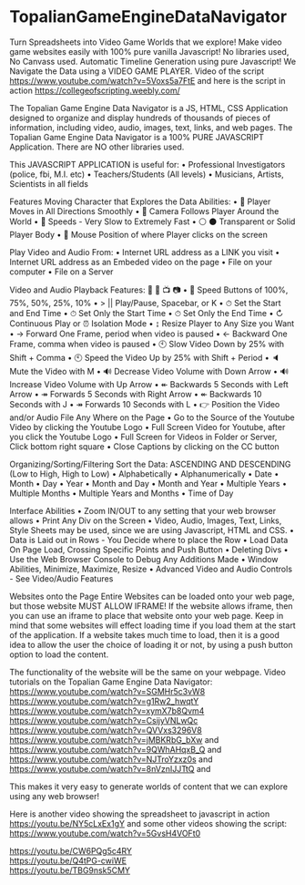 # TopalianGameEngineDataNavigator
Turn Spreadsheets into Video Game Worlds that we explore! Make video game websites easily with 100% pure vanilla Javascript! No libraries used, No Canvass used. Automatic Timeline Generation using pure Javascript! We Navigate the Data using a VIDEO GAME PLAYER. Video of the script  https://www.youtube.com/watch?v=5Voxs5a7FtE and here is the script in action https://collegeofscripting.weebly.com/ 

The Topalian Game Engine Data Navigator is a JS, HTML, CSS Application designed to organize and display hundreds of thousands of pieces of information, including video, audio, images, text, links, and web pages.
The Topalian Game Engine Data Navigator is a 100% PURE JAVASCRIPT Application. There are NO other libraries used. 

This JAVASCRIPT APPLICATION is useful for:
    • Professional Investigators (police, fbi, M.I. etc)
    • Teachers/Students (All levels)
    • Musicians, Artists, Scientists in all fields
    
Features
Moving Character that Explores the Data
Abilities:
    • 🔆 Player Moves in All Directions Smoothly
    • 🎥 Camera Follows Player Around the World
    • 🏃 Speeds - Very Slow to Extremely Fast
    • ⚪ ⚫ Transparent or Solid Player Body
    • 📌 Mouse Position of where Player clicks on the screen
    
Play Video and Audio
From:
    • Internet URL address as a LINK you visit
    • Internet URL address as an Embeded video on the page
    • File on your computer
    • File on a Server
    
Video and Audio Playback Features: 🎥 🎵 📺  📷 
    • 🏃 Speed Buttons of 100%, 75%, 50%, 25%, 10%
    • > || Play/Pause, Spacebar, or K
    • ⏱ Set the Start and End Time
    • ⏱ Set Only the Start Time
    • ⏱ Set Only the End Time
    • ↻ Continuous Play or ⏰ Isolation Mode
    •  ↨ Resize Player to Any Size you Want
    • → Forward One Frame, period when video is paused
    • ← Backward One Frame, comma when video is paused
    • 🕙 Slow Video Down by 25% with Shift + Comma
    • 🕙 Speed the Video Up by 25% with Shift + Period
    • 🔈Mute the Video with M
    • 🔊  Decrease Video Volume with Down Arrow
    • 🔊  Increase Video Volume with Up Arrow
    • ↞ Backwards 5 Seconds with Left Arrow
    • ↠ Forwards 5 Seconds with Right Arrow
    • ↞ Backwards 10 Seconds with J
    • ↠ Forwards 10 Seconds with L
    • 👉 Position the Video and/or Audio File Any Where on the Page
    • Go to the Source of the Youtube Video by clicking the Youtube Logo
    • Full Screen Video for Youtube, after you click the Youtube Logo
    • Full Screen for Videos in Folder or Server, Click bottom right square
    • Close Captions by clicking on the CC button

Organizing/Sorting/Filtering
Sort the Data: ASCENDING AND DESCENDING (Low to High, High to Low)
    • Alphabetically
    • Alphanumerically
    • Date
    • Month
    • Day
    • Year
    • Month and Day
    • Month and Year
    • Multiple Years
    • Multiple Months
    • Multiple Years and Months
    • Time of Day


Interface
Abilities
    • Zoom IN/OUT to any setting that your web browser allows
    • Print Any Div on the Screen
    • Video, Audio, Images, Text, Links, Style Sheets may be used, since we are using Javascript, HTML and CSS.
    • Data is Laid out in Rows - You Decide where to place the Row 
    • Load Data On Page Load, Crossing Specific Points and Push Button
    • Deleting Divs
    • Use the Web Browser Console to Debug Any Additions Made
    • Window Abilities, Minimize, Maximize, Resize
    • Advanced Video and Audio Controls - See Video/Audio Features


Websites onto the Page
Entire Websites can be loaded onto your web page, but those website MUST ALLOW IFRAME!
If the website allows iframe, then you can use an iframe to place that website onto your web page.
Keep in mind that some websites will effect loading time if you load them at the start of the application. If a website takes much time to load, then it is a good idea to allow the user the choice of loading it or not, by using a push button option to load the content.

The functionality of the website will be the same on your webpage.
Video tutorials on the Topalian Game Engine Data Navigator:
https://www.youtube.com/watch?v=SGMHr5c3vW8
https://www.youtube.com/watch?v=g1Rw2_hwqtY
https://www.youtube.com/watch?v=xymX7b8Qvm4
https://www.youtube.com/watch?v=CsijyVNLwQc
https://www.youtube.com/watch?v=QVVxs3296V8 
https://www.youtube.com/watch?v=jMBKRbG_bXw and 
https://www.youtube.com/watch?v=9QWhAHqxB_Q and 
https://www.youtube.com/watch?v=NJTroYzxz0s and 
https://www.youtube.com/watch?v=8nVznIJJTtQ and 
 
This makes it very easy to generate worlds of content that we can explore using any web browser!

Here is another video showing the spreadsheet to javascript in action
https://youtu.be/NY5cLxEx1gY and some other videos showing the script:
https://www.youtube.com/watch?v=5GvsH4VOFt0

https://youtu.be/CW6PQg5c4RY   
https://youtu.be/Q4tPG-cwiWE  
https://youtu.be/TBG9nsk5CMY
